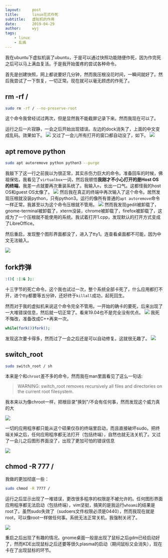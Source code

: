 ```yaml
---
layout:		post
title:		linux花式作死
subtitle:	虚拟机的作用
date:		2019-04-29
author:		wyj
tags:
    - linux
    - 乱搞
---
```


我在ubuntu下虚拟机装了ubuntu，于是可以通过快照功能随便作死，因为作完死之后可以马上满血复活。于是我开始蛋疼的尝试各种命令。

首先是创建快照，网上都说要好几分钟，然而我压根没花时间，一瞬间就好了。然后我尝试了一下恢复，一切正常。现在就可以毫无顾虑的作死了。

rm -rf /
--
```bash
sudo rm -rf / --no-preserve-root
```

这个命令我曾经试过两次，但是显然我不能截屏记录下来。然而我现在可以了。

运行之后一片寂静，一会之后开始出现错误。左边的dock消失了，上面的中文变成乱码。效果如下。
![](https://i.loli.net/2019/04/29/5cc6aec226abb.png
)
又过了一会儿所有打开的窗口都自动没了，如下。
![](https://i.loli.net/2019/04/29/5cc6aec2993d6.png
)

apt remove python
--
```bash
sudo apt autoremove python python3 --purge
```
我敲下了这一行之前我以为很正常，其实杀伤力巨大的命令。准备回车的时候，佛祖保佑，我看见了`virtualbox`一词，然后我顿悟**我刚才不小心打开的是Host OS的终端**，我差一点就要再次重装系统了。我输入`n`，长出一口气。这都怪我的host OS和guest OS太像了。
![](https://i.loli.net/2019/04/29/5cc6aec23f8bd.png
)
然后我在真正的终端中再次输入了这个命令。居然发现压根就没装python，只有python3。运行的像所有普通的`apt autoremove`命令一样正常。我甚至以为这个命令压根就不管用。
![](https://i.loli.net/2019/04/29/5cc6aec2d5aed.png
)
然而我发现gedit被卸载了，gnome-terminal被卸载了，xterm没装，chrome被卸载了，firefox被卸载了，这成为了一个压根就不能使用的系统。我试着打开1.cpp，发现默认的打开方式变成了LibreOffice。

然后重启，发现整个图形界面都没了，进入了tty1。连查看桌面都不可能，因为中文无法输入。

![](https://i.loli.net/2019/04/29/5cc6aec0d6b5f.png
)

fork炸弹
--
```bash
:(){ :|:& };:
```
十三字节的死亡命令。这个我也试过一次，整个系统全部卡死了，什么应用都打不开，进个tty都要等五分钟，还好终于`killall`成功，起死回生。

然而对于我的虚拟机来说这个命令完全不管用。一开始的确卡的要死，后来出现了一大堆错误信息，然后就一切正常了。看来19.04也不是完全没有优点。
![](https://i.loli.net/2019/04/29/5cc6aec2ab38d.png
)
我死不悔改，准备改成C++再来一次。
```bash
while(fork())fork();
```
发现这次要卡得多，然而过了一会之后还是可以自动修复。这就很无趣了。
![](https://i.loli.net/2019/04/29/5cc6b3602c967.png)

switch_root
--
```bash
sudo switch_root / sh
```
本来是个和`chroot`差不多的命令，然而我在man里面看见了这么一句话:
> WARNING:  switch_root  removes recursively all files and directories on  
       the current root filesystem.

我本来以为像chroot一样，把根目录"换到"/不会有任何事，然而发现这个威力真的大

![](https://i.loli.net/2019/05/08/5cd2dbf89d8e8.png
)

一切的应用程序都只能从这个硕果仅存的终端里启动，而且直接破坏sudo。把终端关掉之后，任何应用程序都无法打开（包括终端），自然也就无法关机了。又过了一会儿之后图形界面没了，出现了更加可怕的错误信息

![](https://i.loli.net/2019/05/08/5cd2dca281909.png
)

chmod -R 777 /
--
我做的更加彻底一些：
```bash
sudo chmod -R 7777 /
```
运行之后显示出现了一堆错误，更改很多程序的权限是不被允许的。任何图形界面应用程序都无法启动（包括终端），vim坚挺，搞笑的是我运行`whoami`的结果是root了。虽然sudo失效了（sudoers文件权限必须是0440），然而我现在就是root，可以像root一样做任何事。系统无法正常关机，我强制关闭了。

![](https://i.loli.net/2019/06/27/5d14ccd3f026f87102.png
)

重启之后出现了有趣的情况。gnome桌面一般是出现了鼠标之后gdm已经启动好了，然而KDE出现鼠标之后还要等很久plasma的启动（期间鼠标又会消失），现在卡在了出现鼠标的环节。

